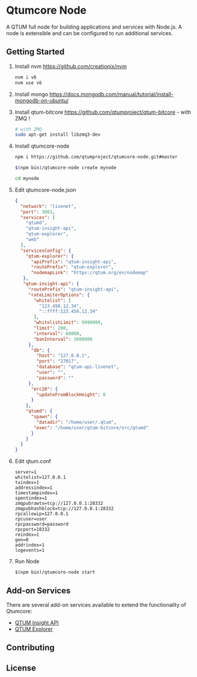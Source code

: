 Qtumcore Node
============

A QTUM full node for building applications and services with Node.js. A node is extensible and can be configured to run additional services.

## Getting Started

1. Install nvm https://github.com/creationix/nvm  

    ```bash
    nvm i v6
    nvm use v6
    ```  
2. Install mongo https://docs.mongodb.com/manual/tutorial/install-mongodb-on-ubuntu/  

3. Install qtum-bitcore https://github.com/qtumproject/qtum-bitcore - with ZMQ ! 

    ```bash
    # with ZMQ
    sudo apt-get install libzmq3-dev 
    ```  
4. Install qtumcore-node  

    ```bash
    npm i https://github.com/qtumproject/qtumcore-node.git#master

    $(npm bin)/qtumcore-node create mynode

    cd mynode

    ```  
5. Edit qtumcore-node.json  

    ```json
    {
      "network": "livenet",
      "port": 3001,
      "services": [
        "qtumd",
        "qtum-insight-api",
        "qtum-explorer",
        "web"
      ],
      "servicesConfig": {
        "qtum-explorer": {
          "apiPrefix": "qtum-insight-api",
          "routePrefix": "qtum-explorer",
          "nodemapLink": "https://qtum.org/en/nodemap"
       },
       "qtum-insight-api": {
         "routePrefix": "qtum-insight-api",
         "rateLimiterOptions": {
           "whitelist": [
             "123.456.12.34",
             "::ffff:123.456.12.34"
           ],
           "whitelistLimit": 9999999,
           "limit": 200,
           "interval": 60000,
           "banInterval": 3600000
         },
          "db": {
            "host": "127.0.0.1",
            "port": "27017",
            "database": "qtum-api-livenet",
            "user": "",
            "password": ""
         },
          "erc20": {
            "updateFromBlockHeight": 0
          }
        },
        "qtumd": {
          "spawn": {
            "datadir": "/home/user/.qtum",
           "exec": "/home/user/qtum-bitcore/src/qtumd"
          }
        }
      }
    }

    ```  
6. Edit qtum.conf  

    ```
    server=1
    whitelist=127.0.0.1
    txindex=1
    addressindex=1
    timestampindex=1
    spentindex=1
    zmqpubrawtx=tcp://127.0.0.1:28332
    zmqpubhashblock=tcp://127.0.0.1:28332
    rpcallowip=127.0.0.1
    rpcuser=user
    rpcpassword=password
    rpcport=18332
    reindex=1
    gen=0
    addrindex=1
    logevents=1
    ```  
7. Run Node  

    ```
    $(npm bin)/qtumcore-node start
    ```  

## Add-on Services

There are several add-on services available to extend the functionality of Qtumcore:

- [QTUM Insight API](https://github.com/qtumproject/insight-api)
- [QTUM Explorer](https://github.com/qtumproject/qtum-explorer)

## Contributing



## License
